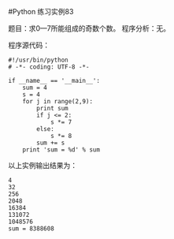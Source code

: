 #Python 练习实例83


题目：求0—7所能组成的奇数个数。
程序分析：无。

程序源代码：

```
#!/usr/bin/python
# -*- coding: UTF-8 -*-

if __name__ == '__main__':
    sum = 4
    s = 4
    for j in range(2,9):
        print sum
        if j <= 2:
            s *= 7
        else:
            s *= 8
        sum += s
    print 'sum = %d' % sum
```

以上实例输出结果为：

```
4
32
256
2048
16384
131072
1048576
sum = 8388608
```